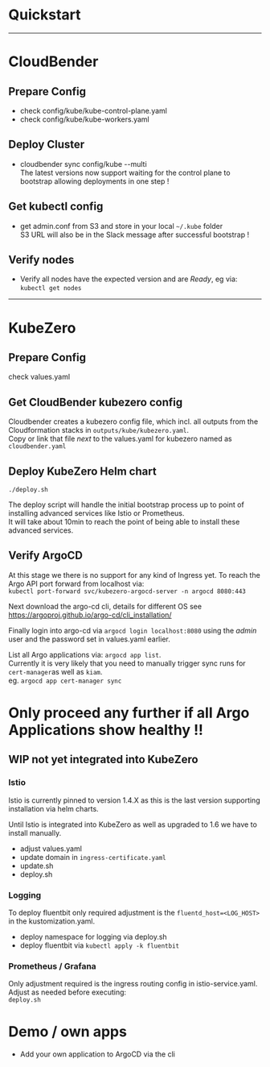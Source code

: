 # Quickstart    
---

# CloudBender

## Prepare Config
- check config/kube/kube-control-plane.yaml
- check config/kube/kube-workers.yaml

## Deploy Cluster
- cloudbender sync config/kube --multi  
  The latest versions now support waiting for the control plane to bootstrap allowing deployments in one step !

## Get kubectl config
- get admin.conf from S3 and store in your local `~/.kube` folder  
  S3 URL will also be in the Slack message after successful bootstrap !

## Verify nodes
- Verify all nodes have the expected version and are *Ready*, eg via: `kubectl get nodes`


---
# KubeZero

## Prepare Config
check values.yaml

## Get CloudBender kubezero config
Cloudbender creates a kubezero config file, which incl. all outputs from the Cloudformation stacks in `outputs/kube/kubezero.yaml`.  
Copy or link that file *next* to the values.yaml for kubezero named as `cloudbender.yaml`

## Deploy KubeZero Helm chart
`./deploy.sh`

The deploy script will handle the initial bootstrap process up to point of installing advanced services like Istio or Prometheus.  
It will take about 10min to reach the point of being able to install these advanced services.

## Verify ArgoCD
At this stage we there is no support for any kind of Ingress yet. To reach the Argo API port forward from localhost via:  
`kubectl port-forward svc/kubezero-argocd-server -n argocd 8080:443`

Next download the argo-cd cli, details for different OS see https://argoproj.github.io/argo-cd/cli_installation/  

Finally login into argo-cd via `argocd login localhost:8080` using the *admin* user and the password set in values.yaml earlier.

List all Argo applications via: `argocd app list`.  
Currently it is very likely that you need to manually trigger sync runs for `cert-manager`as well as `kiam`.  
eg. `argocd app cert-manager sync`


# Only proceed any further if all Argo Applications show healthy !!

## WIP not yet integrated into KubeZero

### Istio
Istio is currently pinned to version 1.4.X as this is the last version supporting installation via helm charts. 

Until Istio is integrated into KubeZero as well as upgraded to 1.6 we have to install manually.  

- adjust values.yaml
- update domain in `ingress-certificate.yaml`
- update.sh
- deploy.sh

### Logging
To deploy fluentbit only required adjustment is the `fluentd_host=<LOG_HOST>` in the kustomization.yaml.

- deploy namespace for logging via deploy.sh
- deploy fluentbit via `kubectl apply -k fluentbit`

### Prometheus / Grafana
Only adjustment required is the ingress routing config in istio-service.yaml. Adjust as needed before executing:  
`deploy.sh`


# Demo / own apps
- Add your own application to ArgoCD via the cli